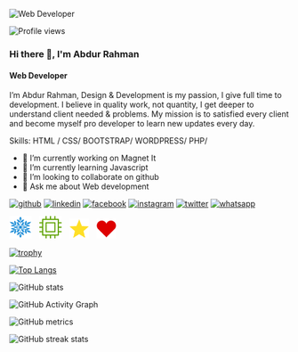 ![Web Developer](https://scontent.fbzl4-1.fna.fbcdn.net/v/t39.30808-6/278023655_1022232532065665_2632564021782315925_n.jpg?_nc_cat=108&ccb=1-5&_nc_sid=e3f864&_nc_eui2=AeGvHkNdJveqmWiPlEJAjWwF1ZifexrCcD3VmJ97GsJwPa5GfAmcXjT99MTgSuF7ZjBnh7wUsOS-GvitwDCZdcrH&_nc_ohc=WNIYR_Ay5l8AX9SC4zz&_nc_ht=scontent.fbzl4-1.fna&oh=00_AT97oGAISFy7lbWTf_2KbA-Q9MQT4Nk30NkdSgRbu6KK6Q&oe=625CFDF6)

![Profile views](https://gpvc.arturio.dev/abdur31)  

### Hi there 👋, I'm Abdur Rahman
#### Web Developer

I’m Abdur Rahman, Design & Development is my passion, I give full time to development. I believe in quality work, not quantity, I get deeper to understand client needed & problems. My mission is to satisfied every client and become myself pro developer to learn new updates every day.

Skills: HTML / CSS/ BOOTSTRAP/ WORDPRESS/ PHP/

- 🔭 I’m currently working on Magnet It 
- 🌱 I’m currently learning Javascript 
- 👯 I’m looking to collaborate on github 
- 💬 Ask me about Web development  


[<img src='https://cdn.jsdelivr.net/npm/simple-icons@3.0.1/icons/github.svg' alt='github' height='40'>](https://github.com/abdur31)  [<img src='https://cdn.jsdelivr.net/npm/simple-icons@3.0.1/icons/linkedin.svg' alt='linkedin' height='40'>](https://www.linkedin.com/in/https://www.linkedin.com/in/md-abdur-rahman-b438a9237/)  [<img src='https://cdn.jsdelivr.net/npm/simple-icons@3.0.1/icons/facebook.svg' alt='facebook' height='40'>](https://www.facebook.com/https://www.facebook.com/abdurrahaman.rahaman.56481)  [<img src='https://cdn.jsdelivr.net/npm/simple-icons@3.0.1/icons/instagram.svg' alt='instagram' height='40'>](https://www.instagram.com/freelancerabdurrahaman/)  [<img src='https://cdn.jsdelivr.net/npm/simple-icons@3.0.1/icons/twitter.svg' alt='twitter' height='40'>](https://twitter.com/https://twitter.com/MdabdurRahoman8?t=uDx0yBU6oq1jesCEkoZU6w&s=09)  [<img src='https://cdn.jsdelivr.net/npm/simple-icons@3.0.1/icons/whatsapp.svg' alt='whatsapp' height='40'>](https://wa.me/qr/YE2YJZXL37AON1)  

<a href='https://archiveprogram.github.com/'><img src='https://raw.githubusercontent.com/acervenky/animated-github-badges/master/assets/acbadge.gif' width='40' height='40'></a> <a href='https://docs.github.com/en/developers'><img src='https://raw.githubusercontent.com/acervenky/animated-github-badges/master/assets/devbadge.gif' width='40' height='40'></a> <a href='https://stars.github.com/'><img src='https://raw.githubusercontent.com/acervenky/animated-github-badges/master/assets/starbadge.gif' width='35' height='35'></a> <a href='https://docs.github.com/en/github/supporting-the-open-source-community-with-github-sponsors'><img src='https://raw.githubusercontent.com/acervenky/animated-github-badges/master/assets/sponsorbadge.gif' width='35' height='35'></a> 

[![trophy](https://github-profile-trophy.vercel.app/?username=abdur31)](https://github.com/ryo-ma/github-profile-trophy)

[![Top Langs](https://github-readme-stats.vercel.app/api/top-langs/?username=abdur31)](https://github.com/anuraghazra/github-readme-stats)

![GitHub stats](https://github-readme-stats.vercel.app/api?username=abdur31&show_icons=true&count_private=true)  

![GitHub Activity Graph](https://activity-graph.herokuapp.com/graph?username=abdur31)  

![GitHub metrics](https://metrics.lecoq.io/abdur31)  

![GitHub streak stats](https://github-readme-streak-stats.herokuapp.com/?user=abdur31)  
